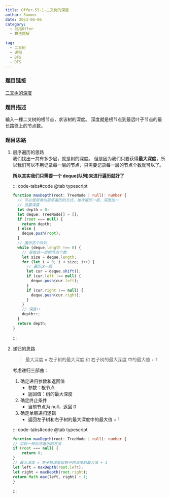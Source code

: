 ```yaml
---
title: Offer-55-1-二叉树的深度
anthor: Summer
date: 2023-06-06
category:
  - 剑指Offer
  - 算法题解

tag:
  - 二叉树
  - 递归
  - BFS
  - DFS
---
```


### 题目链接

[二叉树的深度](https://leetcode-cn.com/problems/er-cha-shu-de-shen-du-lcof/)

### 题目描述

输入一棵二叉树的根节点，求该树的深度。
深度就是根节点到最远叶子节点的最长路径上的节点数。

### 题目思路

1. 层序遍历的思路  
   我们找出一共有多少层，就是树的深度。
   但是因为我们只要获得**最大深度**，所以我们可以不用记录每一层的节点，只需要记录每一层的节点个数就可以了。

   **所以其实我们只需要一个 deque(队列)来进行遍历就好了**

   ::: code-tabs#code
   @tab typescript

   ```typescript
   function maxDepth(root: TreeNode | null): number {
     // 可以使用类似层序遍历的方式，每次遍历一层，深度加一
     // 设置深度
     let depth = 0;
     let deque: TreeNode[] = [];
     if (root === null) {
       return depth;
     } else {
       deque.push(root);
     }
     // 遍历这个队列
     while (deque.length !== 0) {
       // 获取这一层的节点个数
       let size = deque.length;
       for (let i = 0; i < size; i++) {
         // 遍历这一层
         let cur = deque.shift();
         if (cur.left !== null) {
           deque.push(cur.left);
         }
         if (cur.right !== null) {
           deque.push(cur.right);
         }
       }
       // 深度++
       depth++;
     }
     return depth;
   }
   ```

   :::

2. 递归的思路  

   > 最大深度 = 左子树的最大深度 和 右子树的最大深度 中的最大值 + 1

   考虑递归三部曲：

   1. 确定递归参数和返回值
      - 参数：根节点
      - 返回值：树的最大深度
   2. 确定终止条件
      - 当前节点为 null，返回 0
   3. 确定单层递归逻辑
      - 返回左子树和右子树的最大深度中的最大值 + 1

    ::: code-tabs#code
    @tab typescript

    ```typescript
    function maxDepth(root: TreeNode | null): number {
    // 实现一种后序遍历的方法
    if (root === null) {
        return 0;
    }
    // 最大深度 = 左子树深度和右子树深度的最大值 + 1
    let left = maxDepth(root.left);
    let right = maxDepth(root.right);
    return Math.max(left, right) + 1;
    }
    ```

    :::
